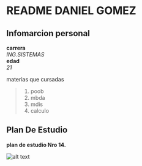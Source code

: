# README DANIEL GOMEZ

## Infomarcion personal

  **carrera** \
   *ING.SISTEMAS* \
  **edad** \
    *21*

  materias que cursadas
  
 > 1. poob
 > 2. mbda
 > 3. mdis
 > 4. calculo
  
## Plan De Estudio

  **plan de estudio Nro 14.**
  
  ![alt text](https://www.escuelaing.edu.co/escuela/planesEstudio/img/sistemas/planANTESde2018-2.pdf.png)  

